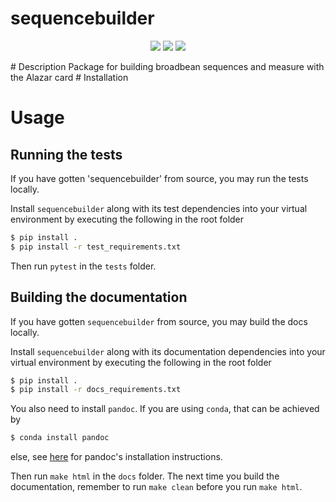 # sequencebuilder
<p align="center">
  <img src="https://img.shields.io/static/v1?style=for-the-badge&label=code-status&message=Caution!&color=red"/>
  <img src="https://img.shields.io/static/v1?style=for-the-badge&label=initial-commit&message=Rasmus&color=inactive"/>
    <img src="https://img.shields.io/static/v1?style=for-the-badge&label=maintainer&message=cQED&color=inactive"/>
</p>
# Description
Package for building broadbean sequences and measure with the Alazar card
# Installation

# Usage

## Running the tests

If you have gotten 'sequencebuilder' from source, you may run the tests locally.

Install `sequencebuilder` along with its test dependencies into your virtual environment by executing the following in the root folder

```bash
$ pip install .
$ pip install -r test_requirements.txt
```

Then run `pytest` in the `tests` folder.

## Building the documentation

If you have gotten `sequencebuilder` from source, you may build the docs locally.

Install `sequencebuilder` along with its documentation dependencies into your virtual environment by executing the following in the root folder

```bash
$ pip install .
$ pip install -r docs_requirements.txt
```

You also need to install `pandoc`. If you are using `conda`, that can be achieved by

```bash
$ conda install pandoc
```
else, see [here](https://pandoc.org/installing.html) for pandoc's installation instructions.

Then run `make html` in the `docs` folder. The next time you build the documentation, remember to run `make clean` before you run `make html`.
